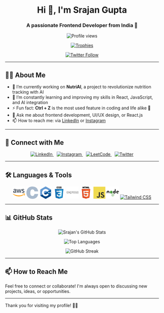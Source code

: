 <h1 align="center">Hi 👋, I'm <b>Srajan Gupta</b></h1>
<h3 align="center">A passionate Frontend Developer from India 🚀</h3>

<p align="center">
  <img src="https://komarev.com/ghpvc/?username=creation22&label=Profile%20views&color=0e75b6&style=flat" alt="Profile views" />
</p>

<p align="center">
  <a href="https://github.com/ryo-ma/github-profile-trophy" target="_blank">
    <img src="https://github-profile-trophy.vercel.app/?username=creation22&theme=gruvbox" alt="Trophies" />
  </a>
</p>

<p align="center">
  <a href="https://twitter.com/@_creation22" target="_blank">
    <img src="https://img.shields.io/twitter/follow/@_creation22?logo=twitter&style=for-the-badge" alt="Twitter Follow" />
  </a>
</p>

---

## 👨‍💻 About Me

- 🔭 I’m currently working on **NutriAI**, a project to revolutionize nutrition tracking with AI  
- 🌱 I’m constantly learning and improving my skills in React, JavaScript, and AI integration  
- ⚡ Fun fact: **Ctrl + Z** is the most used feature in coding and life alike 🧠  
- 💬 Ask me about frontend development, UI/UX design, or React.js  
- 📫 How to reach me: via [LinkedIn](https://linkedin.com/in/srajan-gupta) or [Instagram](https://instagram.com/iamsrajan22)  

---

## 🚀 Connect with Me

<p align="center">
  <a href="https://linkedin.com/in/srajan-gupta" target="_blank" rel="noopener noreferrer" style="margin-right: 10px;">
    <img src="https://raw.githubusercontent.com/rahuldkjain/github-profile-readme-generator/master/src/images/icons/Social/linked-in-alt.svg" alt="LinkedIn" height="40" width="40" />
  </a>
  <a href="https://instagram.com/iamsrajan22" target="_blank" rel="noopener noreferrer" style="margin-right: 10px;">
    <img src="https://raw.githubusercontent.com/rahuldkjain/github-profile-readme-generator/master/src/images/icons/Social/instagram.svg" alt="Instagram" height="40" width="40" />
  </a>
  <a href="https://www.leetcode.com/creation22" target="_blank" rel="noopener noreferrer" style="margin-right: 10px;">
    <img src="https://raw.githubusercontent.com/rahuldkjain/github-profile-readme-generator/master/src/images/icons/Social/leet-code.svg" alt="LeetCode" height="40" width="40" />
  </a>
  <a href="https://twitter.com/_creation22" target="_blank" rel="noopener noreferrer">
    <img src="https://img.icons8.com/fluent/48/000000/twitter.png" alt="Twitter" height="40" width="40" />
  </a>
</p>

---

## 🛠️ Languages & Tools

<p align="center">
  <a href="https://aws.amazon.com" target="_blank" rel="noopener noreferrer"><img src="https://raw.githubusercontent.com/devicons/devicon/master/icons/amazonwebservices/amazonwebservices-original-wordmark.svg" alt="AWS" width="40" height="40" /></a>
  <a href="https://www.cprogramming.com/" target="_blank" rel="noopener noreferrer"><img src="https://raw.githubusercontent.com/devicons/devicon/master/icons/c/c-original.svg" alt="C" width="40" height="40" /></a>
  <a href="https://www.w3schools.com/cpp/" target="_blank" rel="noopener noreferrer"><img src="https://raw.githubusercontent.com/devicons/devicon/master/icons/cplusplus/cplusplus-original.svg" alt="C++" width="40" height="40" /></a>
  <a href="https://www.w3schools.com/css/" target="_blank" rel="noopener noreferrer"><img src="https://raw.githubusercontent.com/devicons/devicon/master/icons/css3/css3-original-wordmark.svg" alt="CSS3" width="40" height="40" /></a>
  <a href="https://expressjs.com" target="_blank" rel="noopener noreferrer"><img src="https://raw.githubusercontent.com/devicons/devicon/master/icons/express/express-original-wordmark.svg" alt="Express" width="40" height="40" /></a>
  <a href="https://www.w3.org/html/" target="_blank" rel="noopener noreferrer"><img src="https://raw.githubusercontent.com/devicons/devicon/master/icons/html5/html5-original-wordmark.svg" alt="HTML5" width="40" height="40" /></a>
  <a href="https://developer.mozilla.org/en-US/docs/Web/JavaScript" target="_blank" rel="noopener noreferrer"><img src="https://raw.githubusercontent.com/devicons/devicon/master/icons/javascript/javascript-original.svg" alt="JavaScript" width="40" height="40" /></a>
  <a href="https://nodejs.org" target="_blank" rel="noopener noreferrer"><img src="https://raw.githubusercontent.com/devicons/devicon/master/icons/nodejs/nodejs-original-wordmark.svg" alt="Node.js" width="40" height="40" /></a>
  <a href="https://tailwindcss.com/" target="_blank" rel="noopener noreferrer"><img src="https://www.vectorlogo.zone/logos/tailwindcss/tailwindcss-icon.svg" alt="Tailwind CSS" width="40" height="40" /></a>
</p>

---

## 📊 GitHub Stats

<p align="center">
  <img src="https://github-readme-stats.vercel.app/api?username=creation22&show_icons=true&theme=radical" alt="Srajan's GitHub Stats" />
</p>

<p align="center">
  <img src="https://github-readme-stats.vercel.app/api/top-langs/?username=creation22&layout=compact&theme=radical" alt="Top Languages" />
</p>

<p align="center">
  <img src="https://github-readme-streak-stats.herokuapp.com/?user=creation22&theme=radical" alt="GitHub Streak" />
</p>

---

## 📫 How to Reach Me

Feel free to connect or collaborate! I'm always open to discussing new projects, ideas, or opportunities.

 

---

Thank you for visiting my profile! 🙏✨
